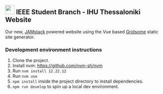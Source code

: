 ## <img src="https://ieee-ihu-thess.netlify.app/assets/img/sb-logo-min.dcb64279.png" width="30"/> IEEE Student Branch - IHU Thessaloniki Website

Our new, [JAMstack](https://jamstack.org/) powered website using the Vue based [Gridsome](https://gridsome.org/) static site generator.
### Development environment instructions

1. Clone the project.
2. Install nvm: https://github.com/nvm-sh/nvm
3. Run `nvm install 12.22.12`
4. Run `nvm use`
5. `npm install` inside the project directory to install dependencies.
6. `npm run develop` to spin up a local dev environment.
